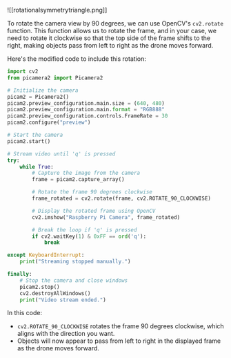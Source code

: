 
![[rotationalsymmetrytriangle.png]]


To rotate the camera view by 90 degrees, we can use OpenCV's `cv2.rotate` function. This function allows us to rotate the frame, and in your case, we need to rotate it clockwise so that the top side of the frame shifts to the right, making objects pass from left to right as the drone moves forward.

Here's the modified code to include this rotation:

```python
import cv2
from picamera2 import Picamera2

# Initialize the camera
picam2 = Picamera2()
picam2.preview_configuration.main.size = (640, 480)
picam2.preview_configuration.main.format = "RGB888"
picam2.preview_configuration.controls.FrameRate = 30
picam2.configure("preview")

# Start the camera
picam2.start()

# Stream video until 'q' is pressed
try:
    while True:
        # Capture the image from the camera
        frame = picam2.capture_array()

        # Rotate the frame 90 degrees clockwise
        frame_rotated = cv2.rotate(frame, cv2.ROTATE_90_CLOCKWISE)

        # Display the rotated frame using OpenCV
        cv2.imshow("Raspberry Pi Camera", frame_rotated)

        # Break the loop if 'q' is pressed
        if cv2.waitKey(1) & 0xFF == ord('q'):
            break

except KeyboardInterrupt:
    print("Streaming stopped manually.")

finally:
    # Stop the camera and close windows
    picam2.stop()
    cv2.destroyAllWindows()
    print("Video stream ended.")
```

In this code:
- `cv2.ROTATE_90_CLOCKWISE` rotates the frame 90 degrees clockwise, which aligns with the direction you want.
- Objects will now appear to pass from left to right in the displayed frame as the drone moves forward. 


